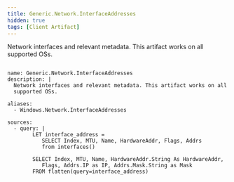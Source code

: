```yaml
---
title: Generic.Network.InterfaceAddresses
hidden: true
tags: [Client Artifact]
---
```


Network interfaces and relevant metadata. This artifact works on all
supported OSs.


<pre><code class="language-yaml">
name: Generic.Network.InterfaceAddresses
description: |
  Network interfaces and relevant metadata. This artifact works on all
  supported OSs.

aliases:
  - Windows.Network.InterfaceAddresses

sources:
  - query: |
        LET interface_address =
           SELECT Index, MTU, Name, HardwareAddr, Flags, Addrs
           from interfaces()

        SELECT Index, MTU, Name, HardwareAddr.String As HardwareAddr,
           Flags, Addrs.IP as IP, Addrs.Mask.String as Mask
        FROM flatten(query=interface_address)

</code></pre>

